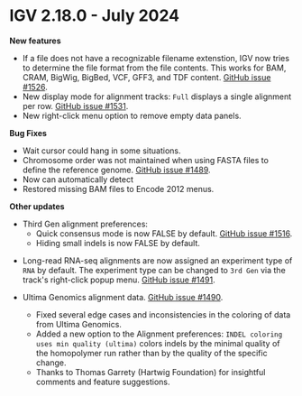 # IGV 2.18.0 - July 2024

**New features**

* If a file does not have a recognizable filename extenstion, IGV now tries to determine the file format from the file contents. This works for BAM, CRAM, BigWig, BigBed, VCF, GFF3, and TDF content. [GitHub issue #1526](https://github.com/igvteam/igv/issues/1526).
* New display mode for alignment tracks: `Full` displays a single alignment per row. [GitHub issue #1531](https://github.com/igvteam/igv/issues/1531).
* New right-click menu option to remove empty data panels. 

**Bug Fixes**

* Wait cursor could hang in some situations. 
* Chromosome order was not maintained when using FASTA files to define the reference genome. [GitHub issue #1489](https://github.com/igvteam/igv/issues/1489).
* Now can automatically detect
* Restored missing BAM files to Encode 2012 menus.

**Other updates**

* Third Gen alignment preferences:
    * Quick consensus mode is now FALSE by default. [GitHub issue #1516](https://github.com/igvteam/igv/issues/1516).
    * Hiding small indels is now FALSE by default.

<p></p>

* Long-read RNA-seq alignments are now assigned an experiment type of `RNA` by default. The experiment type can be changed to `3rd Gen` via the track's right-click popup menu. [GitHub issue #1491](https://github.com/igvteam/igv/issues/1491).

* Ultima Genomics alignment data. [GitHub issue #1490](https://github.com/igvteam/igv/pull/1490).
    * Fixed several edge cases and inconsistencies in the coloring of data from Ultima Genomics.
    * Added a new option to the Alignment preferences: `INDEL coloring uses min quality (ultima)` colors indels by the minimal quality of the homopolymer run rather than by the quality of the specific change.
    * Thanks to Thomas Garrety (Hartwig Foundation) for insightful comments and feature suggestions.

    